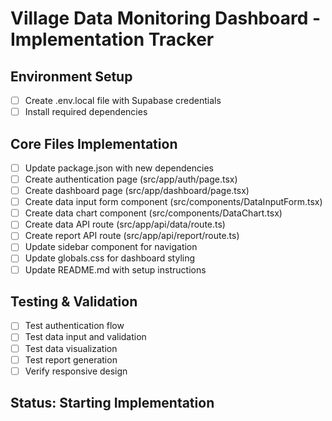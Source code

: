 # Village Data Monitoring Dashboard - Implementation Tracker

## Environment Setup
- [ ] Create .env.local file with Supabase credentials
- [ ] Install required dependencies

## Core Files Implementation
- [ ] Update package.json with new dependencies
- [ ] Create authentication page (src/app/auth/page.tsx)
- [ ] Create dashboard page (src/app/dashboard/page.tsx)
- [ ] Create data input form component (src/components/DataInputForm.tsx)
- [ ] Create data chart component (src/components/DataChart.tsx)
- [ ] Create data API route (src/app/api/data/route.ts)
- [ ] Create report API route (src/app/api/report/route.ts)
- [ ] Update sidebar component for navigation
- [ ] Update globals.css for dashboard styling
- [ ] Update README.md with setup instructions

## Testing & Validation
- [ ] Test authentication flow
- [ ] Test data input and validation
- [ ] Test data visualization
- [ ] Test report generation
- [ ] Verify responsive design

## Status: Starting Implementation
